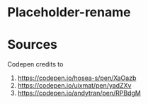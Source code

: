 # Placeholder-rename

# Sources

Codepen credits to 
1. https://codepen.io/hosea-s/pen/XaOazb
1. https://codepen.io/uixmat/pen/yadZXv
1. https://codepen.io/andytran/pen/RPBdgM
